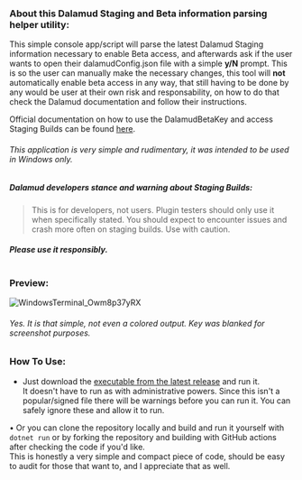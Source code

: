 ### About this Dalamud Staging and Beta information parsing helper utility:

This simple console app/script will parse the latest Dalamud Staging information necessary to enable Beta access, and afterwards ask if the user wants to open their dalamudConfig.json file with a simple **y/N** prompt. This is so the user can manually make the necessary changes, this tool will **not** automatically enable beta access in any way, that still having to be done by any would be user at their own risk and responsability, on how to do that check the Dalamud documentation and follow their instructions.

Official documentation on how to use the DalamudBetaKey and access Staging Builds can be found <a href="https://goatcorp.github.io/faq/dalamud_troubleshooting.html#:~:text=Go%20to%20%25AppData%25%5CXIVLauncher,quotes)%20to%20disable%20Dalamud%20Staging.">here</a>.




###### This application is very simple and rudimentary, it was intended to be used in Windows only.

##### Dalamud developers stance and warning about Staging Builds:
> This is for developers, not users. Plugin testers should only use it when specifically stated. You should expect to encounter issues and crash more often on staging builds. Use with caution.
##### Please use it responsibly. <br> <br>


### Preview:
![WindowsTerminal_Owm8p37yRX](https://user-images.githubusercontent.com/39604793/226851797-94ac6563-f9f1-45b7-a15e-d12ac96f0535.png)
###### *Yes. It is that simple, not even a colored output. Key was blanked for screenshot purposes.*

### How To Use:
* Just download the [executable from the latest release](link) and run it.
<br> It doesn't have to run as with administrative powers. Since this isn't a popular/signed file there will be warnings before you can run it.
You can safely ignore these and allow it to run.

• Or you can clone the repository locally and build and run it yourself with `dotnet run` or by forking the repository and building with GitHub actions after checking the code if you'd like.
<br> This is honestly a very simple and compact piece of code, should be easy to audit for those that want to, and I appreciate that as well.
